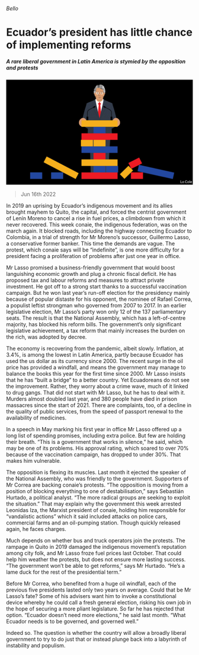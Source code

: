 ###### Bello

# Ecuador’s president has little chance of implementing reforms 

##### A rare liberal government in Latin America is stymied by the opposition and protests 

![image](images/20220618_AMD000.jpg) 

> Jun 16th 2022 

In 2019 an uprising by Ecuador’s indigenous movement and its allies brought mayhem to Quito, the capital, and forced the centrist government of Lenín Moreno to cancel a rise in fuel prices, a climbdown from which it never recovered. This week conaie, the indigenous federation, was on the march again. It blocked roads, including the highway connecting Ecuador to Colombia, in a trial of strength for Mr Moreno’s successor, Guillermo Lasso, a conservative former banker. This time the demands are vague. The protest, which conaie says will be “indefinite”, is one more difficulty for a president facing a proliferation of problems after just one year in office. 

Mr Lasso promised a business-friendly government that would boost languishing economic growth and plug a chronic fiscal deficit. He has proposed tax and labour reforms and measures to attract private investment. He got off to a strong start thanks to a successful vaccination campaign. But he won last year’s run-off election for the presidency mainly because of popular distaste for his opponent, the nominee of Rafael Correa, a populist leftist strongman who governed from 2007 to 2017. In an earlier legislative election, Mr Lasso’s party won only 12 of the 137 parliamentary seats. The result is that the National Assembly, which has a left-of-centre majority, has blocked his reform bills. The government’s only significant legislative achievement, a tax reform that mainly increases the burden on the rich, was adopted by decree. 

The economy is recovering from the pandemic, albeit slowly. Inflation, at 3.4%, is among the lowest in Latin America, partly because Ecuador has used the us dollar as its currency since 2000. The recent surge in the oil price has provided a windfall, and means the government may manage to balance the books this year for the first time since 2000. Mr Lasso insists that he has “built a bridge” to a better country. Yet Ecuadoreans do not see the improvement. Rather, they worry about a crime wave, much of it linked to drug gangs. That did not start with Mr Lasso, but he has to deal with it. Murders almost doubled last year, and 380 people have died in prison massacres since the start of 2021. There are complaints, too, of a decline in the quality of public services, from the speed of passport renewal to the availability of medicines.

In a speech in May marking his first year in office Mr Lasso offered up a long list of spending promises, including extra police. But few are holding their breath. “This is a government that works in silence,” he said, which may be one of its problems. His approval rating, which soared to over 70% because of the vaccination campaign, has dropped to under 30%. That makes him vulnerable.

The opposition is flexing its muscles. Last month it ejected the speaker of the National Assembly, who was friendly to the government. Supporters of Mr Correa are backing conaie’s protests. “The opposition is moving from a position of blocking everything to one of destabilisation,” says Sebastián Hurtado, a political analyst. “The more radical groups are seeking to exploit the situation.” That may explain why the government this week arrested Leonidas Iza, the Marxist president of conaie, holding him responsible for “vandalistic actions” which it said included attacks on police cars, commercial farms and an oil-pumping station. Though quickly released again, he faces charges. 

Much depends on whether bus and truck operators join the protests. The rampage in Quito in 2019 damaged the indigenous movement’s reputation among city folk, and Mr Lasso froze fuel prices last October. That could help him weather the protests, but does not ensure more lasting success. “The government won’t be able to get reforms,” says Mr Hurtado. “He’s a lame duck for the rest of the presidential term.” 

Before Mr Correa, who benefited from a huge oil windfall, each of the previous five presidents lasted only two years on average. Could that be Mr Lasso’s fate? Some of his advisers want him to invoke a constitutional device whereby he could call a fresh general election, risking his own job in the hope of securing a more pliant legislature. So far he has rejected that option. “Ecuador doesn’t need more elections,” he said last month. “What Ecuador needs is to be governed, and governed well.” 

Indeed so. The question is whether the country will allow a broadly liberal government to try to do just that or instead plunge back into a labyrinth of instability and populism.





